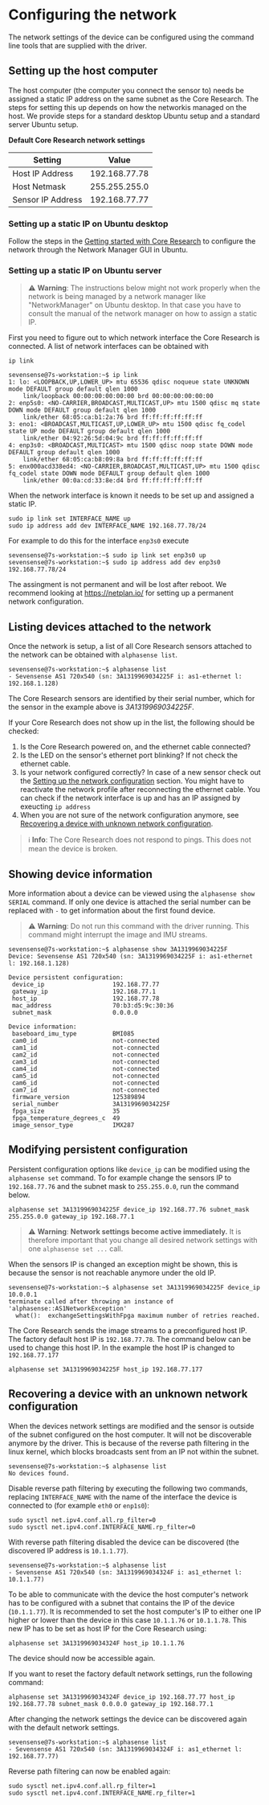 # Configuring the network

The network settings of the device can be configured using the command line tools that are supplied with the driver.

## Setting up the host computer

The host computer (the computer you connect the sensor to) needs be assigned 
a static IP address on the same subnet as the Core Research. The steps for 
setting this up depends on how the networkis managed on the host. We provide 
steps for a standard desktop Ubuntu setup and a standard server Ubuntu setup. 

**Default Core Research network settings**

| Setting  | Value |
| ------------------- | ------------- |
| Host IP Address     | 192.168.77.78  |
| Host Netmask        | 255.255.255.0  |
| Sensor IP Address   | 192.168.77.77  |

### Setting up a static IP on Ubuntu desktop

Follow the steps in the [Getting started with Core Research](/pages/getting_started.md#setting-up-the-network-configuration) to configure
the network through the Network Manager GUI in Ubuntu.

### Setting up a static IP on Ubuntu server

> :warning: **Warning**: The instructions below might not work properly when the network is 
>being managed by a network manager like "NetworkManager" on Ubuntu desktop. In that case you 
>have to consult the manual of the network manager on how to assign a static IP.

First you need to figure out to which network interface the Core Research is connected. A list of network interfaces can be obtained with

```console
ip link
```

```console
sevensense@7s-workstation:~$ ip link
1: lo: <LOOPBACK,UP,LOWER_UP> mtu 65536 qdisc noqueue state UNKNOWN mode DEFAULT group default qlen 1000
    link/loopback 00:00:00:00:00:00 brd 00:00:00:00:00:00
2: enp5s0: <NO-CARRIER,BROADCAST,MULTICAST,UP> mtu 1500 qdisc mq state DOWN mode DEFAULT group default qlen 1000
    link/ether 68:05:ca:b1:2a:76 brd ff:ff:ff:ff:ff:ff
3: eno1: <BROADCAST,MULTICAST,UP,LOWER_UP> mtu 1500 qdisc fq_codel state UP mode DEFAULT group default qlen 1000
    link/ether 04:92:26:5d:04:9c brd ff:ff:ff:ff:ff:ff
4: enp3s0: <BROADCAST,MULTICAST> mtu 1500 qdisc noop state DOWN mode DEFAULT group default qlen 1000
    link/ether 68:05:ca:b8:09:8a brd ff:ff:ff:ff:ff:ff
5: enx000acd338ed4: <NO-CARRIER,BROADCAST,MULTICAST,UP> mtu 1500 qdisc fq_codel state DOWN mode DEFAULT group default qlen 1000
    link/ether 00:0a:cd:33:8e:d4 brd ff:ff:ff:ff:ff:ff
```

When the network interface is known it needs to be set up and assigned a static IP.

```console
sudo ip link set INTERFACE_NAME up
sudo ip address add dev INTERFACE_NAME 192.168.77.78/24
```

For example to do this for the interface `enp3s0` execute

```console
sevensense@7s-workstation:~$ sudo ip link set enp3s0 up
sevensense@7s-workstation:~$ sudo ip address add dev enp3s0 192.168.77.78/24
```

The assingment is not permanent and will be lost after reboot. 
We recommend looking at https://netplan.io/ for setting up a permanent network configuration.

## Listing devices attached to the network

Once the network is setup, a list of all Core Research sensors attached to the network can be obtained with `alphasense list`.

```
sevensense@7s-workstation:~$ alphasense list
- Sevensense AS1 720x540 (sn: 3A1319969034225F i: as1-ethernet l: 192.168.1.128)
```

The Core Research sensors are identified by their serial number, 
which for the sensor in the example above is *3A1319969034225F*.

If your Core Research does not show up in the list, the following should be checked:

1. Is the Core Research powered on, and the ethernet cable connected?
2. Is the LED on the sensor's ethernet port blinking? If not check the ethernet cable.
3. Is your network configured correctly? In case of a new sensor check out the
[Setting up the network configuration](/pages/getting_started.md#setting-up-the-network-configuration) 
section. You might have to reactivate the network profile after reconnecting the ethernet cable. You can check if the network interface is up and has an IP assigned by exeucting `ip address`
4. When you are not sure of the network configuration anymore, 
see [Recovering a device with unknown network configuration](/pages/configuring_the_network.md#recovering-a-device-with-an-unknown-network-configuration).

> :information_source: **Info**: The Core Research does not respond to pings. This does not mean the device is broken.

## Showing device information

More information about a device can be viewed using the `alphasense show SERIAL` command. If only one device is attached
the serial number can be replaced with `-` to get information about the first found device.

> :warning: **Warning**: Do not run this command with the driver running. This command might interrupt the image and IMU streams.

```
sevensense@7s-workstation:~$ alphasense show 3A1319969034225F
Device: Sevensense AS1 720x540 (sn: 3A1319969034225F i: as1-ethernet l: 192.168.1.128)

Device persistent configuration:
 device_ip                   192.168.77.77
 gateway_ip                  192.168.77.1
 host_ip                     192.168.77.78
 mac_address                 70:b3:d5:9c:30:36
 subnet_mask                 0.0.0.0

Device information:
 baseboard_imu_type          BMI085
 cam0_id                     not-connected
 cam1_id                     not-connected
 cam2_id                     not-connected
 cam3_id                     not-connected
 cam4_id                     not-connected
 cam5_id                     not-connected
 cam6_id                     not-connected
 cam7_id                     not-connected
 firmware_version            125389894
 serial_number               3A1319969034225F
 fpga_size                   35
 fpga_temperature_degrees_c  49
 image_sensor_type           IMX287
```

## Modifying persistent configuration

Persistent configuration options like `device_ip` can be modified using the `alphasense set` command. 
To for example change the sensors IP to `192.168.77.76` and the subnet mask to `255.255.0.0`, run the command below.

```
alphasense set 3A1319969034225F device_ip 192.168.77.76 subnet_mask 255.255.0.0 gateway_ip 192.168.77.1
```

> :warning: **Warning**: **Network settings become active immediately.** It is therefore important that you change all desired network settings with one `alphasense set ...` call.

When the sensors IP is changed an exception might be shown, this is because the
sensor is not reachable anymore under the old IP.

```
sevensense@7s-workstation:~$ alphasense set 3A1319969034225F device_ip 10.0.0.1
terminate called after throwing an instance of 'alphasense::AS1NetworkException'
  what():  exchangeSettingsWithFpga maximum number of retries reached.
```

The Core Research sends the image streams to a preconfigured host IP.
The factory default host IP is `192.168.77.78`. The command below can be used to change
this host IP. In the example the host IP is changed to `192.168.77.177`

```
alphasense set 3A1319969034225F host_ip 192.168.77.177
```

## Recovering a device with an unknown network configuration

When the devices network settings are modified and the sensor is outside of the subnet configured on 
the host computer. It will not be discoverable anymore by the driver. This is because of the reverse 
path filtering in the linux kernel, which blocks broadcasts sent from an IP not within the subnet.

```
sevensense@7s-workstation:~$ alphasense list
No devices found.
```

Disable reverse path filtering by executing the following two commands, replacing `INTERFACE_NAME` with 
the name of the interface the device is connected to (for example `eth0` or `enp1s0`):

```
sudo sysctl net.ipv4.conf.all.rp_filter=0
sudo sysctl net.ipv4.conf.INTERFACE_NAME.rp_filter=0
```

With reverse path filtering disabled the device can be discovered (the discovered IP address 
is `10.1.1.77`).

```
sevensense@7s-workstation:~$ alphasense list
- Sevensense AS1 720x540 (sn: 3A1319969034324F i: as1_ethernet l: 10.1.1.77)
```

To be able to communicate with the device the host computer's network has to be configured with a 
subnet that contains the IP of the device (`10.1.1.77`). It is recommended to set the host computer's 
IP to either one IP higher or lower than the device in this case `10.1.1.76` or `10.1.1.78`. This new IP has to be set as host IP for the Core Research using:

```
alphasense set 3A1319969034324F host_ip 10.1.1.76
```

The device
should now be accessible again. 

If you want to reset the factory default network settings, run the following command:

```
alphasense set 3A1319969034324F device_ip 192.168.77.77 host_ip 192.168.77.78 subnet_mask 0.0.0.0 gateway_ip 192.168.77.1
```

After changing the network settings the device can be discovered again with the default network settings.

```
sevensense@7s-workstation:~$ alphasense list
- Sevensense AS1 720x540 (sn: 3A1319969034324F i: as1_ethernet l: 192.168.77.77)
```

Reverse path filtering can now be enabled again:

```
sudo sysctl net.ipv4.conf.all.rp_filter=1
sudo sysctl net.ipv4.conf.INTERFACE_NAME.rp_filter=1
```